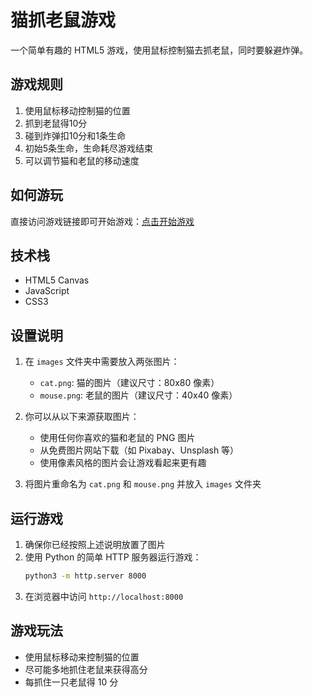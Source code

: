 # 猫抓老鼠游戏

一个简单有趣的 HTML5 游戏，使用鼠标控制猫去抓老鼠，同时要躲避炸弹。

## 游戏规则

1. 使用鼠标移动控制猫的位置
2. 抓到老鼠得10分
3. 碰到炸弹扣10分和1条生命
4. 初始5条生命，生命耗尽游戏结束
5. 可以调节猫和老鼠的移动速度

## 如何游玩

直接访问游戏链接即可开始游戏：[点击开始游戏](https://你的用户名.github.io/仓库名)

## 技术栈

- HTML5 Canvas
- JavaScript
- CSS3

## 设置说明

1. 在 `images` 文件夹中需要放入两张图片：
   - `cat.png`: 猫的图片（建议尺寸：80x80 像素）
   - `mouse.png`: 老鼠的图片（建议尺寸：40x40 像素）

2. 你可以从以下来源获取图片：
   - 使用任何你喜欢的猫和老鼠的 PNG 图片
   - 从免费图片网站下载（如 Pixabay、Unsplash 等）
   - 使用像素风格的图片会让游戏看起来更有趣

3. 将图片重命名为 `cat.png` 和 `mouse.png` 并放入 `images` 文件夹

## 运行游戏

1. 确保你已经按照上述说明放置了图片
2. 使用 Python 的简单 HTTP 服务器运行游戏：
   ```bash
   python3 -m http.server 8000
   ```
3. 在浏览器中访问 `http://localhost:8000`

## 游戏玩法

- 使用鼠标移动来控制猫的位置
- 尽可能多地抓住老鼠来获得高分
- 每抓住一只老鼠得 10 分 